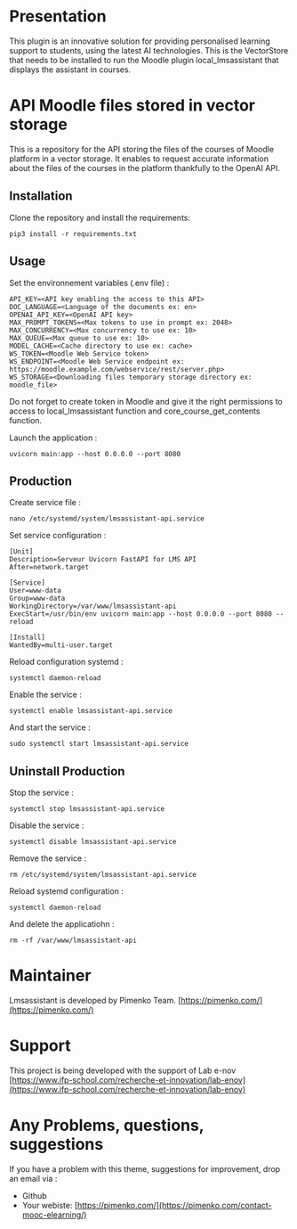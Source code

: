 # Presentation
This plugin is an innovative solution for providing personalised learning support to students, using the latest AI technologies. 
This is the VectorStore that needs to be installed to run the Moodle plugin local_lmsassistant that displays the assistant in courses.

# API Moodle files stored in vector storage

This is a repository for the API storing the files of the courses of Moodle platform in a vector storage.
It enables to request accurate information about the files of the courses in the platform thankfully to the OpenAI API.

## Installation

Clone the repository and install the requirements:

```
pip3 install -r requirements.txt
```

## Usage

Set the environnement variables (.env file) :

```
API_KEY=<API key enabling the access to this API>
DOC_LANGUAGE=<Language of the documents ex: en>
OPENAI_API_KEY=<OpenAI API key>
MAX_PROMPT_TOKENS=<Max tokens to use in prompt ex: 2048>
MAX_CONCURRENCY=<Max concurrency to use ex: 10>
MAX_QUEUE=<Max queue to use ex: 10>
MODEL_CACHE=<Cache directory to use ex: cache> 
WS_TOKEN=<Moodle Web Service token>
WS_ENDPOINT=<Moodle Web Service endpoint ex: https://moodle.example.com/webservice/rest/server.php>
WS_STORAGE=<Downloading files temporary storage directory ex: moodle_file>
```

Do not forget to create token in Moodle and give it the right permissions to access to local_lmsassistant function and core_course_get_contents function.

Launch the application :

```
uvicorn main:app --host 0.0.0.0 --port 8080
```

## Production

Create service file :

```
nano /etc/systemd/system/lmsassistant-api.service
```

Set service configuration :

```
[Unit]
Description=Serveur Uvicorn FastAPI for LMS API
After=network.target

[Service]
User=www-data
Group=www-data
WorkingDirectory=/var/www/lmsassistant-api
ExecStart=/usr/bin/env uvicorn main:app --host 0.0.0.0 --port 8080 --reload

[Install]
WantedBy=multi-user.target
```

Reload configuration systemd :

```
systemctl daemon-reload
```

Enable the service :

```
systemctl enable lmsassistant-api.service
```

And start the service :

```
sudo systemctl start lmsassistant-api.service
```


## Uninstall Production

Stop the service :

```
systemctl stop lmsassistant-api.service
```

Disable the service :
```
systemctl disable lmsassistant-api.service
```

Remove the service :

```
rm /etc/systemd/system/lmsassistant-api.service
```

Reload systemd configuration :

```
systemctl daemon-reload
```

And delete the applicatiohn :

```
rm -rf /var/www/lmsassistant-api
```

Maintainer
============
Lmsassistant is developed by Pimenko Team.
[https://pimenko.com/](https://pimenko.com/)

Support
===================
This project is being developed with the support of Lab e-nov
[https://www.ifp-school.com/recherche-et-innovation/lab-enov](https://www.ifp-school.com/recherche-et-innovation/lab-enov)


Any Problems, questions, suggestions
===================
If you have a problem with this theme, suggestions for improvement, drop an email via :
- Github
- Your webiste: [https://pimenko.com/](https://pimenko.com/contact-mooc-elearning/)
